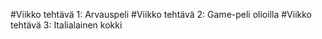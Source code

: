#Viikko tehtävä 1: Arvauspeli
#Viikko tehtävä 2: Game-peli olioilla
#Viikko tehtävä 3: Italialainen kokki
